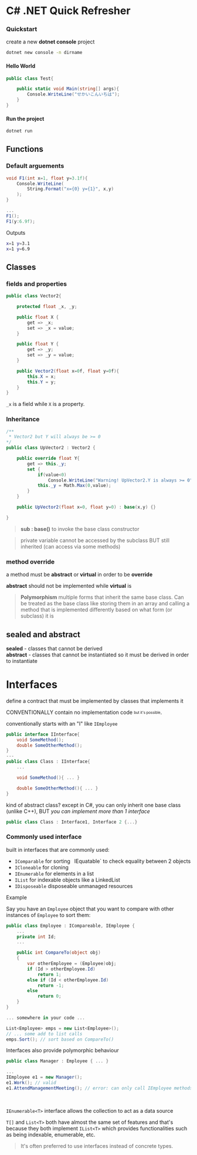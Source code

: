 # C# .NET Quick Refresher

### Quickstart
create a new **dotnet console** project
```bash
dotnet new console -n dirname
```

#### Hello World
```C#
public class Test{

    public static void Main(string[] args){
        Console.WriteLine("せかいこんいちは");
    }
}
```

#### Run the project
```bash
dotnet run
```

## Functions

### Default arguements
```C#
void F1(int x=1, float y=3.1f){
    Console.WriteLine(
        String.Format("x={0} y={1}", x,y)
    );
}

...
F1();
F1(y:6.9f);
```
Outputs
```bash
x=1 y=3.1
x=1 y=6.9
```


## Classes

### fields and properties

```C#
public class Vector2{

    protected float _x, _y;

    public float X {
        get => _x;
        set => _x = value;
    }

    public float Y {
        get => _y;
        set => _y = value;
    }

    public Vector2(float x=0f, float y=0f){
        this.X = x;
        this.Y = y;
    }
}
```
`_x` is a field while `X` is a property.

### Inheritance
```C#
/**
 * Vector2 but Y will always be >= 0 
*/
public class UpVector2 : Vector2 {

    public override float Y{
        get => this._y;
        set {
            if(value<0) 
                Console.WriteLine("Warning! UpVector2.Y is always >= 0");
            this._y = Math.Max(0,value);
        }
    }

    public UpVector2(float x=0, float y=0) : base(x,y) {}

}
```

> **sub : base()** to invoke the base class constructor

> private variable cannot be accessed by the subclass BUT still inherited (can access via some methods)


### method override
a method must be **abstract** or **virtual** in order to be **override**

**abstract** should not be  implemented while **virtual** is

> **Polymorphism** multiple forms that inherit the same base class. Can be treated as the base class like storing them in an array and calling a method that is implemented differently based on what form (or subclass) it is

## sealed and abstract

**sealed** - classes that cannot be derived<br>
**abstract** - classes that cannot be instantiated so it must be derived in order to instantiate

# Interfaces

define a contract that must be implemented by classes that implements it

CONVENTIONALLY contain no implementation code <sub><sup>but it's possible</sub></sup>. 

conventionally starts with an "I" like `IEmployee`

```C#
public interface IInterface{
    void SomeMethod();
    double SomeOtherMethod();
}
---
public class Class : IInterface{
    ...

    void SomeMethod(){ ... }

    double SomeOtherMethod(){ ... }
}
```

kind of abstract class? except in C#, you can only inherit one base class (unlike C++), BUT *you can implement more than 1 interface*

```C#
public class Class : Interface1, Interface 2 {...}
``` 

### Commonly used interface
built in interfaces that are commonly used:
- `IComparable` for sorting
` `IEquatable` to check equality between 2 objects
- `ICloneable` for cloning
- `IEnumerable` for elements in a list
- `IList` for indexable objects like a LinkedList
- `IDisposeable` disposeable unmanaged resources

Example

Say you have an `Employee` object that you want to compare with other instances of `Employee` to sort them:
```C#
public class Employee : ICompareable, IEmployee {
    ...
    private int Id;
    ...

    public int CompareTo(object obj)
    {
        var otherEmployee = (Employee)obj;
        if (Id > otherEmployee.Id)
            return 1;
        else if (Id < otherEmployee.Id)
            return -1;
        else
            return 0;
    }
}

... somewhere in your code ...

List<Employee> emps = new List<Employee>();
// ... some add to list calls
emps.Sort(); // sort based on CompareTo()
```

Interfaces also provide polymorphic behaviour

```C#
public class Manager : Employee { ... }

...
IEmployee e1 = new Manager();
e1.Work(); // valid
e1.AttendManagementMeeting(); // error: can only call IEmployee methods
```
<br>

`IEnumerable<T>` interface
allows the collection to act as a data source

`T[]` and `List<T>` both have almost the same set of features and that's because they both implement `IList<T>` which provides functionalities such as being indexable, enumerable, etc.

> It's often preferred to use interfaces instead of concrete types.



